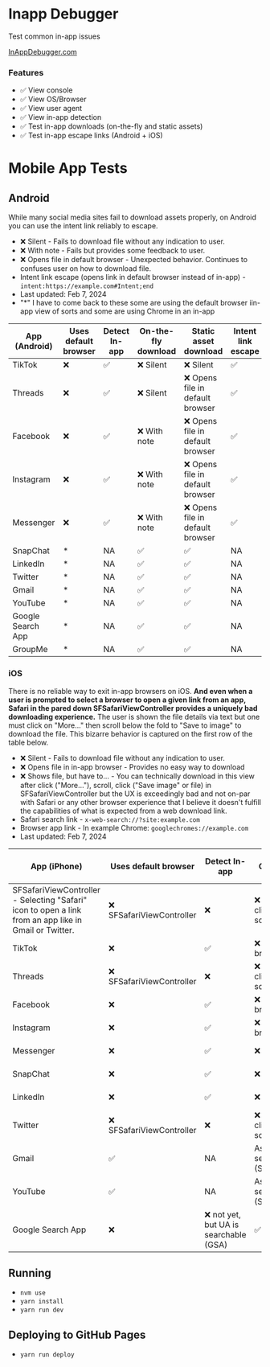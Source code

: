 # Inapp Debugger

Test common in-app issues

[InAppDebugger.com](https://inappdebugger.com)

### Features

- ✅ View console
- ✅ View OS/Browser
- ✅ View user agent
- ✅ View in-app detection
- ✅ Test in-app downloads (on-the-fly and static assets)
- ✅ Test in-app escape links (Android + iOS)

# Mobile App Tests

## Android

While many social media sites fail to download assets properly, on Android you can use the intent link reliably to escape.

- ❌ Silent - Fails to download file without any indication to user.
- ❌ With note - Fails but provides some feedback to user.
- ❌ Opens file in default browser - Unexpected behavior. Continues to confuses user on how to download file.
- Intent link escape (opens link in default browser instead of in-app) - `intent:https://example.com#Intent;end`
- Last updated: Feb 7, 2024
- "*" I have to come back to these some are using the default browser iin-app view of sorts and some are using Chrome in an in-app

| App (Android)     | Uses default browser | Detect In-app | On-the-fly download | Static asset download            | Intent link escape |
| ----------------- | -------------------- | ------------- | ------------------- | -------------------------------- | ------------------ |
| TikTok            | ❌                   | ✅            | ❌ Silent           | ❌ Silent                        | ✅                 |
| Threads           | ❌                   | ✅            | ❌ Silent           | ❌ Opens file in default browser | ✅                 |
| Facebook          | ❌                   | ✅            | ❌ With note        | ❌ Opens file in default browser | ✅                 |
| Instagram         | ❌                   | ✅            | ❌ With note        | ❌ Opens file in default browser | ✅                 |
| Messenger         | ❌                   | ✅            | ❌ With note        | ❌ Opens file in default browser | ✅                 |
| SnapChat          | *                   | NA            | ✅                  | ✅                               | NA                 |
| LinkedIn          | *                   | NA            | ✅                  | ✅                               | NA                 |
| Twitter           | *                   | NA            | ✅                  | ✅                               | NA                 |
| Gmail             | *                   | NA            | ✅                  | ✅                               | NA                 |
| YouTube           | *                   | NA            | ✅                  | ✅                               | NA                 |
| Google Search App | *                   | NA            | ✅                  | ✅                               | NA                 |
| GroupMe           | *                   | NA            | ✅                  | ✅                               | NA                 |

### iOS

There is no reliable way to exit in-app browsers on iOS. **And even when a user is prompted to select a browser to open a given link from an app, Safari in the pared down SFSafariViewController provides a uniquely bad downloading experience.** The user is shown the file details via text but one must click on "More..." then scroll below the fold to "Save to image" to download the file. This bizarre behavior is captured on the first row of the table below.

- ❌ Silent - Fails to download file without any indication to user.
- ❌ Opens file in in-app browser - Provides no easy way to download
- ❌ Shows file, but have to... - You can technically download in this view after click ("More..."), scroll, click ("Save image" or file) in SFSafariViewController but the UX is exceedingly bad and not on-par with Safari or any other browser experience that I believe it doesn't fulfill the capabilities of what is expected from a web download link.
- Safari search link - `x-web-search://?site:example.com`
- Browser app link - In example Chrome: `googlechromes://example.com`
- Last updated: Feb 7, 2024

| App (iPhone)                                                                                          | Uses default browser      | Detect In-app                          | On-the-fly download                                                    | Static asset download                                                  | Safari search link         | Browser app link           |
| ----------------------------------------------------------------------------------------------------- | ------------------------- | -------------------------------------- | ---------------------------------------------------------------------- | ---------------------------------------------------------------------- | -------------------------- | -------------------------- |
| SFSafariViewController - Selecting "Safari" icon to open a link from an app like in Gmail or Twitter. | ❌ SFSafariViewController | ❌                                     | ❌ Shows file, but have to click "More..." then scroll to "Save image" | ❌ Shows file, but have to click "More..." then scroll to "Save image" | ❌                         | ✅                         |
| TikTok                                                                                                | ❌                        | ✅                                     | ❌ Opens file in in-app browser                                        | ❌ Opens file in in-app browser                                        | ✅                         | ❌                         |
| Threads                                                                                               | ❌ SFSafariViewController | ❌                                     | ❌ Shows file, but have to click "More..." then scroll to "Save image" | ❌ Shows file, but have to click "More..." then scroll to "Save image" | ❌                         | ✅                         |
| Facebook                                                                                              | ❌                        | ✅                                     | ❌ Opens file in in-app browser                                        | ❌ Opens file in in-app browser                                        | ✅                         | ✅                         |
| Instagram                                                                                             | ❌                        | ✅                                     | ❌ Opens file in in-app browser                                        | ❌ Opens file in in-app browser                                        | ❌                         | ✅                         |
| Messenger                                                                                             | ❌                        | ✅                                     | ❌ Silent                                                              | ❌ Opens file in in-app browser                                        | ✅                         | ✅                         |
| SnapChat                                                                                              | ❌                        | ✅                                     | ❌ Silent                                                              | ❌ Opens file in in-app browser                                        | ✅                         | ✅                         |
| LinkedIn                                                                                              | ❌                        | ✅                                     | ❌ Silent                                                              | ❌ Opens file in in-app browser                                        | ✅                         | ✅                         |
| Twitter                                                                                               | ❌ SFSafariViewController | ❌                                     | ❌ Shows file, but have to click "More..." then scroll to "Save image" | ❌ Shows file, but have to click "More..." then scroll to "Save image" | ❌                         | ✅                         |
| Gmail                                                                                                 | ✅                        | NA                                     | As long as you don't select Safari icon (SFSafariViewController)       | As long as you don't select Safari icon (SFSafariViewController)       | Selected browser dependent | Selected browser dependent |
| YouTube                                                                                               | ✅                        | NA                                     | As long as you don't select Safari icon (SFSafariViewController)       | As long as you don't select Safari icon (SFSafariViewController)       | Selected browser dependent | Selected browser dependent |
| Google Search App                                                                                     | ❌                        | ❌ not yet, but UA is searchable (GSA) | ✅                                                                     | ✅                                                                     | ❌                         | ❌                         |

## Running

- `nvm use`
- `yarn install`
- `yarn run dev`

## Deploying to GitHub Pages

- `yarn run deploy`
